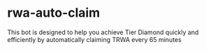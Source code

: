 # rwa-auto-claim
This bot is designed to help you achieve Tier Diamond quickly and efficiently by automatically claiming TRWA every 65 minutes
